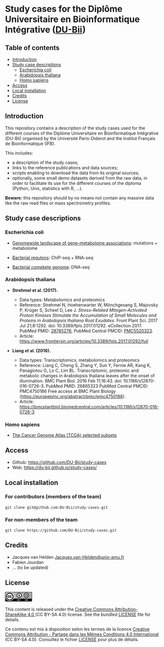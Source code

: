 # Study cases for the Diplôme Universitaire en Bioinformatique Intégrative ([DU-Bii](https://du-bii.github.io/accueil/))

## Table of contents

- [Introduction](#introduction)
- [Study case descriptions](#study-case-descriptions)
    - [Escherichia coli](#escherichia-coli)
    - [Arabidopsis thaliana](#arabidopsis-thaliana)
    - [Homo sapiens](#homo-sapiens)
- [Access](#access)
- [Local installation](#local-installation)
- [Credits](#credits)
- [License](#license)

## Introduction

This repository contains a description of the study cases used for the different courses of the Diplôme Universitaire en Bioinformatique Intégrative (DU-Bii) organised by the Université Paris-Diderot and the Institut Français de Bioinformatique (IFB). 


This includes:

- a description of the study cases;
- links to the reference publications and data sources;
- scripts enabling to download the data from its original sources;
- optionally, some small demo datasets derived from the raw data, in order to facilitate its use for the different courses of the diploma (Python, Unix, statistics with R, ...).

**Beware:** this repository should by no means not contain any massive data like the raw read files or mass spectrometry profiles.

## Study case descriptions

### Escherichia coli

- [Genomewide landscape of gene–metabolome associations](Escherichia_coli/genome-metabolome_fuhrer_2017/): mutations + metabolome

- [Bacterial regulons](Escherichia_coli/bacterial-regulons_myers_2013/): ChIP-seq + RNA-seq

- [Bacterial compkete genome](Escherichia_coli/genome-sequence_allue-guardia_2019/): DNA-seq

### Arabidopsis thaliana

- **Strehmel et al. (2017).** 

    - Data types: Metabolomics and proteomics
    - Reference: Strehmel N, Hoehenwarter W, Mönchgesang S, Majovsky P, Krüger S, Scheel D, Lee
J. *Stress-Related Mitogen-Activated Protein Kinases Stimulate the Accumulation of
Small Molecules and Proteins in Arabidopsis thaliana Root Exudates*. Front Plant
Sci. 2017 Jul 21;8:1292. doi: 10.3389/fpls.2017.01292. eCollection 2017. PubMed
PMID: [28785276](https://www.ncbi.nlm.nih.gov/pubmed/?term=28785276); PubMed Central PMCID: [PMC5520323](https://europepmc.org/abstract/pmc/pmc5520323).
    - Article: <https://www.frontiersin.org/articles/10.3389/fpls.2017.01292/full>
    
- **Liang et al. (2016).** 

    - Data types: Transcriptomics, metabolomics and proteomics
    - Reference: Liang C, Cheng S, Zhang Y, Sun Y, Fernie AR, Kang K, Panagiotou G, Lo C, Lim BL. Transcriptomic, proteomic and metabolic changes in Arabidopsis thaliana leaves after the onset of illumination. BMC Plant Biol. 2016 Feb 11;16:43. doi: 10.1186/s12870-016-0726-3.
PubMed PMID: 26865323 PubMed Central PMCID: PMC4750186 Free access at BMC Plant Biology (https://europepmc.org/abstract/pmc/pmc4750186).
    - Article: <https://bmcplantbiol.biomedcentral.com/articles/10.1186/s12870-016-0726-3>


### Homo sapiens

- [The Cancer Genome Atlas (TCGA) selected subsets](Homo_sapiens/TCGA_study-case/)


## Access

- Github: <https://github.com/DU-Bii/study-cases>
- Web: <https://du-bii.github.io/study-cases/>

## Local installation

### For contributors (members of the team)

```{bash}
git clone git@github.com:DU-Bii/study-cases.git
```
### For non-members of the team

```{bash}
git clone https://github.com/DU-Bii/study-cases.git
```


## Credits

- Jacques van Helden <Jacques.van-Helden@univ-amu.fr>
- Fabien Jourdan
- ... (to be updated)


## License

![](img/CC-BY-SA.png)


This content is released under the [Creative Commons Attribution-ShareAlike 4.0 ](https://creativecommons.org/licenses/by-sa/4.0/deed.en) (CC BY-SA 4.0) license. See the bundled [LICENSE](LICENSE.txt) file for details.

Ce contenu est mis à disposition selon les termes de la licence [Creative Commons Attribution - Partage dans les Mêmes Conditions 4.0 International](https://creativecommons.org/licenses/by-sa/4.0/deed.fr) (CC BY-SA 4.0). Consultez le fichier [LICENSE](LICENSE.txt) pour plus de détails.

